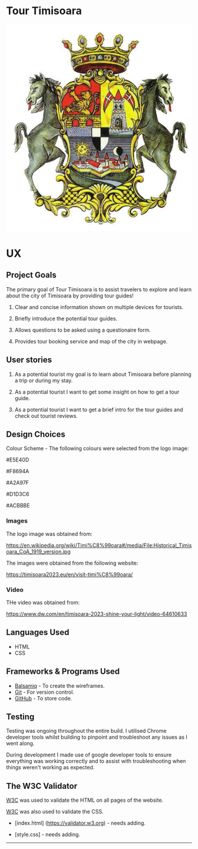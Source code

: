 # Tour Timisoara

![Tour Timisoara logo](assets/images/logo-timisoara.jpg)

# UX

## Project Goals

The primary goal of Tour Timisoara is to assist travelers to explore and learn about the city of Timisoara by providing tour guides!

1. Clear and concise information shown on multiple devices for tourists.

2. Briefly introduce the potential tour guides.

3. Allows questions to be asked using a questionaire form.

4. Provides tour booking service and map of the city in webpage.

## User stories

1. As a potential tourist my goal is to learn about Timisoara before planning a trip or during my stay.

2. As a potential tourist I want to get some insight on how to get a tour guide.

3. As a potential tourist I want to get a brief intro for the tour guides and check out tourist reviews.

## Design Choices

 Colour Scheme - The following colours were selected from the logo image:

 #E5E40D

 #F8694A

 #A2A97F

 #D1D3C6

 #ACBBBE

 ### Images

The logo image was obtained from:

https://en.wikipedia.org/wiki/Timi%C8%99oara#/media/File:Historical_Timisoara_CoA_1919_version.jpg

 The images were obtained from the following website:

  https://timisoara2023.eu/en/visit-timi%C8%99oara/
 
### Video

THe video was obtained from:

https://www.dw.com/en/timisoara-2023-shine-your-light/video-64610633


## Languages Used

- HTML
- CSS

## Frameworks & Programs Used

- [Balsamiq](https://balsamiq.com/) - To create the wireframes.
- [Git](https://git-scm.com/) - For version control.
- [GitHub](https://www.github.com) - To store code.

## Testing

Testing was ongoing throughout the entire build. I utilised Chrome developer tools whilst building to pinpoint and troubleshoot any issues as I went along.

During development I made use of google developer tools to ensure everything was working correctly and to assist with troubleshooting when things weren't working as expected.


## The W3C Validator

[W3C](https://validator.w3.org/) was used to validate the HTML on all pages of the website. 

[W3C](https://validator.w3.org/) was also used to validate the CSS.

- [index.html] (https://validator.w3.org) - needs adding.

- [style.css] - needs adding.




---
 
